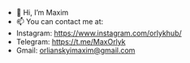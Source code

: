 - 👋 Hi, I’m Maxim
- 📫 You can contact me at:
- Instagram: https://www.instagram.com/orlykhub/
- Telegram: https://t.me/MaxOrlyk
- Gmail: orlianskyimaxim@gmail.com
                        

<!---
OrlykM/OrlykM is a ✨ special ✨ repository because its `README.md` (this file) appears on your GitHub profile.
You can click the Preview link to take a look at your changes.
--->
